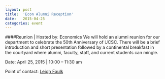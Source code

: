 ```yaml
---
layout: post
title:  'Econ Alumni Reception'
date:   2015-04-25
categories: event
---
```

####Reunion | Hosted by: Economics
We will hold an alumni reunion for our department to celebrate the 50th Anniversary of UCSC. There will be a brief introduction and short presentation followed by a continental breakfast in the courtyard where alumni, faculty, staff, and current students can mingle.

Date: April 25, 2015 | 10:00 – 11:30 am

Point of contact: [Leigh Faulk](mailto:lsfaulk@ucsc.edu)